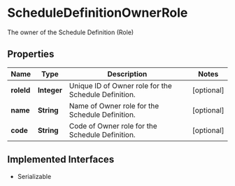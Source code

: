 

# ScheduleDefinitionOwnerRole

The owner of the Schedule Definition (Role)

## Properties

Name | Type | Description | Notes
------------ | ------------- | ------------- | -------------
**roleId** | **Integer** | Unique ID of Owner role for the Schedule Definition. |  [optional]
**name** | **String** | Name of Owner role for the Schedule Definition. |  [optional]
**code** | **String** | Code of Owner role for the Schedule Definition. |  [optional]


## Implemented Interfaces

* Serializable


